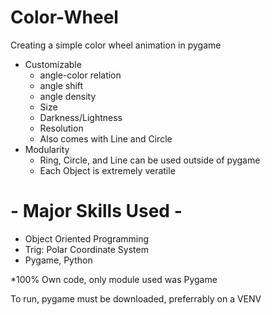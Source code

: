 # Color-Wheel
Creating a simple color wheel animation in pygame
 - Customizable
	 - angle-color relation
	 - angle shift
	 - angle density
	 - Size
	 - Darkness/Lightness
	 - Resolution
	 - Also comes with Line and Circle
  - Modularity
 	 - Ring, Circle, and Line can be used outside of pygame
  	 - Each Object is extremely veratile

# - Major Skills Used -
 - Object Oriented Programming
 - Trig: Polar Coordinate System
 - Pygame, Python

*100% Own code, only module used was Pygame



To run, pygame must be downloaded, preferrably on a VENV

